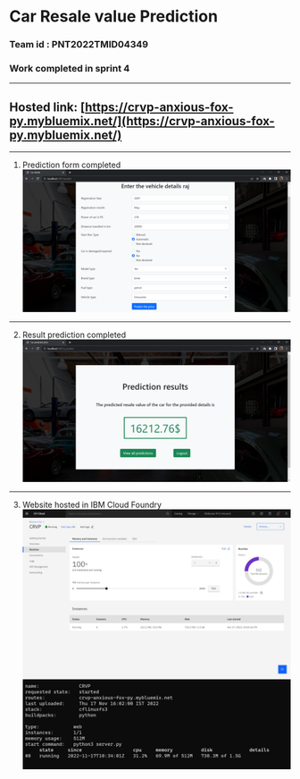 # Car Resale value Prediction

### Team id : PNT2022TMID04349

### Work completed in sprint 4
___
## Hosted link: [https://crvp-anxious-fox-py.mybluemix.net/](https://crvp-anxious-fox-py.mybluemix.net/)
___
1. Prediction form completed
![predict form](./Project%20code/results/predict.png)
___
2. Result prediction completed
![result](./Project%20code/results/result.png)
___
3. Website hosted in IBM Cloud Foundry
![host](./Project%20code/results/website.jpeg)
![cmd](./Project%20code/results/cmd.jpeg)
